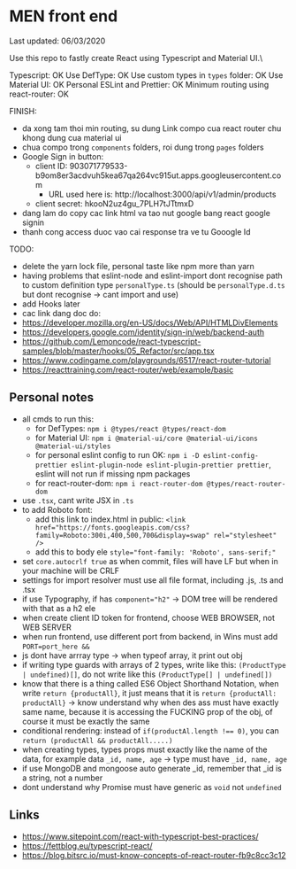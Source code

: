 # MEN front end

Last updated: 06/03/2020

Use this repo to fastly create React using Typescript and Material UI.\

Typescript: OK
Use DefType: OK
Use custom types in `types` folder: OK
Use Material UI: OK
Personal ESLint and Prettier: OK
Minimum routing using react-router: OK

FINISH:

- da xong tam thoi min routing, su dung Link compo cua react router chu khong dung cua material ui
- chua compo trong `components` folders, roi dung trong `pages` folders
- Google Sign in button:
  - client ID: 903071779533-b9om8er3acdvuh5kea67qa264vc915ut.apps.googleusercontent.com
    - URL used here is: http://localhost:3000/api/v1/admin/products
  - client secret: hkooN2uz4gu_7PLH7tJTtmxD
- dang lam do copy cac link html va tao nut google bang react google signin
- thanh cong access duoc vao cai response tra ve tu Gooogle Id

TODO:

- delete the yarn lock file, personal taste like npm more than yarn
- having problems that eslint-node and eslint-import dont recognise path to custom definition type `personalType.ts` (should be `personalType.d.ts` but dont recognise -> cant import and use)
- add Hooks later
- cac link dang doc do:
- https://developer.mozilla.org/en-US/docs/Web/API/HTMLDivElements
- https://developers.google.com/identity/sign-in/web/backend-auth
- https://github.com/Lemoncode/react-typescript-samples/blob/master/hooks/05_Refactor/src/app.tsx
- https://www.codingame.com/playgrounds/6517/react-router-tutorial
- https://reacttraining.com/react-router/web/example/basic

## Personal notes

- all cmds to run this:
  - for DefTypes: `npm i @types/react @types/react-dom`
  - for Material UI: `npm i @material-ui/core @material-ui/icons @material-ui/styles`
  - for personal eslint config to run OK: `npm i -D eslint-config-prettier eslint-plugin-node eslint-plugin-prettier prettier`, eslint will not run if missing npm packages
  - for react-router-dom: `npm i react-router-dom @types/react-router-dom`
- use `.tsx`, cant write JSX in `.ts`
- to add Roboto font:
  - add this link to index.html in public: `<link href="https://fonts.googleapis.com/css?family=Roboto:300i,400,500,700&display=swap" rel="stylesheet" />`
  - add this to body ele `style="font-family: 'Roboto', sans-serif;"`
- set `core.autocrlf true` as when commit, files will have LF but when in your machine will be CRLF
- settings for import resolver must use all file format, including .js, .ts and .tsx
- if use Typography, if has `component="h2"` -> DOM tree will be rendered with that as a h2 ele
- when create client ID token for frontend, choose WEB BROWSER, not WEB SERVER
- when run frontend, use different port from backend, in Wins must add `PORT=port_here &&`
- js dont have arrray type -> when typeof array, it print out obj
- if writing type guards with arrays of 2 types, write like this: `(ProductType | undefined)[]`, do not write like this `(ProductType[] | undefined[])`
- know that there is a thing called ES6 Object Shorthand Notation, when write `return {productAll}`, it just means that it is `return {productAll: productAll}` -> know understand why when des ass must have exactly same name, because it is accessing the FUCKING prop of the obj, of course it must be exactly the same
- conditional rendering: instead of `if(productAl.length !== 0)`, you can `return (productAll && productAll.....)`
- when creating types, types props must exactly like the name of the data, for example data `_id, name, age` -> type must have `_id, name, age`
- if use MongoDB and mongoose auto generate \_id, remember that \_id is a string, not a number
- dont understand why Promise must have generic as `void` not `undefined`

## Links

- <https://www.sitepoint.com/react-with-typescript-best-practices/>
- <https://fettblog.eu/typescript-react/>
- <https://blog.bitsrc.io/must-know-concepts-of-react-router-fb9c8cc3c12>
